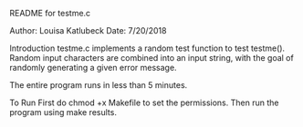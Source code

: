 README for testme.c

Author: Louisa Katlubeck
Date: 7/20/2018

Introduction
testme.c implements a random test function to test testme(). 
Random input characters are combined into an input string, with the goal
of randomly generating a given error message.

The entire program runs in less than 5 minutes.

To Run
First do chmod +x Makefile to set the permissions. Then run the program using
make results.